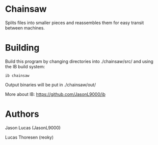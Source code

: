 # Chainsaw
Splits files into smaller pieces and reassembles them for easy transit between machines.

# Building
Build this program by changing directories into ./chainsaw/src/ and using the IB build system:

`ib chainsaw`

Output binaries will be put in ./chainsaw/out/

More about IB:
https://github.com/JasonL9000/ib

# Authors
Jason Lucas (JasonL9000)

Lucas Thoresen (reoky)

